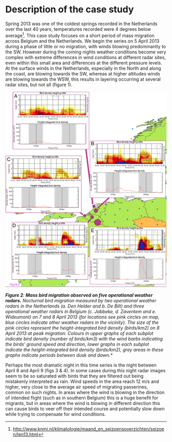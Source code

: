 # Description of the case study

Spring 2013 was one of the coldest springs recorded in the Netherlands over the last 40 years, temperatures recorded were 4 degrees below average[^1]. This case study focuses on a short period of mass migration across Belgium and the Netherlands.  We begin the series on 5 April 2013 during a phase of little or no migration, with winds blowing predominantly to the SW.  However during the coming nights weather conditions become very complex with extreme differences in wind conditions at different radar sites, even within this small area and differences at the different pressure levels. At the surface winds in the Netherlands, especially in the North and along the coast, are blowing towards the SW, whereas at higher altitudes winds are blowing towards the WSW, this results in layering occurring at several radar sites, but not all (figure 1).

[^1]: http://www.knmi.nl/klimatologie/maand_en_seizoensoverzichten/seizoen/len13.html

![figure-1](images/figure-1.png)

_**Figure 2**: **Mass bird migration observed on five operational weather radars.** Nocturnal bird migration measured by two operational weather radars in the Netherlands (a. Den Helder and b. De Bilt) and three operational weather radars in Belgium (c. Jabbeke, d. Zaventem and e. Wideumont) on 7 and 8 April 2013 (for locations see pink circles on map, blue circles indicate other weather radars in the vicinity). The size of the pink circles represent the height-integrated bird density (birds/km2) on 8 April 2013 at peak migration. Colours in upper graphs of each subplot indicate bird density (number of birds/km3) with the wind barbs indicating the birds’ ground speed and direction, lower graphs in each subplot indicate the height-integrated bird density (birds/km2), grey areas in these graphs indicate periods between dusk and dawn.*_

Perhaps the most dramatic night in this time series is the night between April 8 and April 9 (figs 3 & 4). In some cases during this night radar images seem to be so saturated with birds that they are filtered out being mistakenly interpreted as rain. Wind speeds in the area reach 12 m/s and higher, very close to the average air speed of migrating passerines, common on such nights. In areas where the wind is blowing in the direction of intended flight (such as in southern Belgium) this is a huge benefit for migrants, but in areas where the wind is blowing in different direction this can cause birds to veer off their intended course and potentially slow down while trying to compensate for wind conditions.


